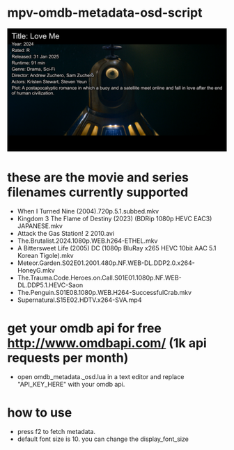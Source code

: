 # mpv-omdb-metadata-osd-script
![Preview Image](https://github.com/Duramoin/mpv-omdb-metadata-osd-script/blob/main/screenshot_metadata_osd.png)

# these are the movie and series filenames currently supported

- When I Turned Nine (2004).720p.5.1.subbed.mkv
- Kingdom 3 The Flame of Destiny (2023) (BDRip 1080p HEVC EAC3) JAPANESE.mkv
- Attack the Gas Station! 2 2010.avi
- The.Brutalist.2024.1080p.WEB.h264-ETHEL.mkv
- A Bittersweet Life (2005) DC (1080p BluRay x265 HEVC 10bit AAC 5.1 Korean Tigole).mkv
- Meteor.Garden.S02E01.2001.480p.NF.WEB-DL.DDP2.0.x264-HoneyG.mkv
- The.Trauma.Code.Heroes.on.Call.S01E01.1080p.NF.WEB-DL.DDP5.1.HEVC-Saon
- The.Penguin.S01E08.1080p.WEB.H264-SuccessfulCrab.mkv
- Supernatural.S15E02.HDTV.x264-SVA.mp4

# get your omdb api for free http://www.omdbapi.com/ (1k api requests per month)

- open omdb_metadata._osd.lua in a text editor and replace "API_KEY_HERE" with your omdb api.

# how to use

- press f2 to fetch metadata. 
- default font size is 10. you can change the display_font_size

